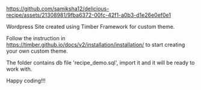 


https://github.com/samiksha12/delicious-recipe/assets/21308981/9fba6372-00fc-42f1-a0b3-d1e26e0ef0e1


Wordpress Site created using Timber Framework for custom theme.

Follow the instruction in https://timber.github.io/docs/v2/installation/installation/ to start creating your own custom theme.

The folder contains db file 'recipe_demo.sql', import it and it will be ready to work with.

Happy coding!!!
